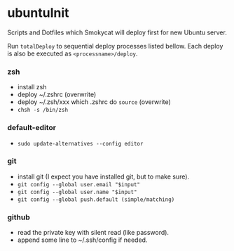 ubuntuInit
==========

Scripts and Dotfiles which Smokycat will deploy first for new Ubuntu server.

Run `totalDeploy` to sequential deploy processes listed bellow.
Each deploy is also be executed as `<processname>/deploy`.

### zsh

- install zsh
- deploy ~/.zshrc (overwrite)
- deploy ~/.zsh/xxx which .zshrc do `source` (overwrite)
- `chsh -s /bin/zsh`

### default-editor

- `sudo update-alternatives --config editor`

### git

- install git (I expect you have installed git, but to make sure).
- `git config --global user.email "$input"`
- `git config --global user.name "$input"`
- `git config --global push.default (simple/matching)`

### github

- read the private key with silent read (like password).
- append some line to ~/.ssh/config if needed.
